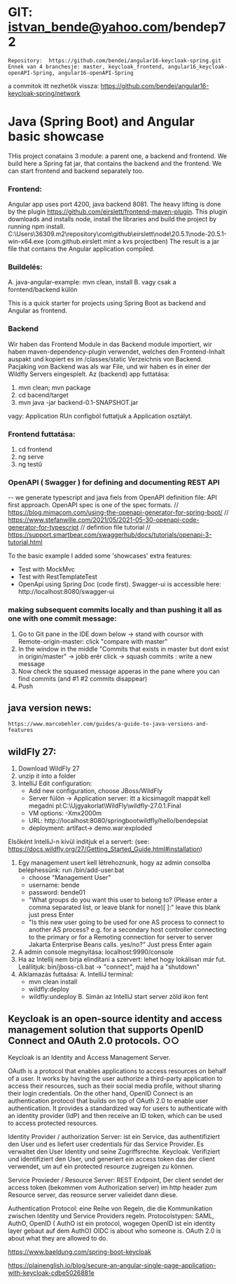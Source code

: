 # GIT: istvan_bende@yahoo.com/bendep72
    Repository:  https://github.com/bendei/angular16-keycloak-spring.git
    Ennek van 4 branchesje: master, keycloak_frontend, angular16_keycloak-openAPI-Spring, angular16-openAPI-Spring
a commitok itt nezhetők vissza: https://github.com/bendei/angular16-keycloak-spring/network

# Java (Spring Boot) and Angular basic showcase
THis project conatains 3 module: a parent one, a backend and frontend.
We build here a Spring fat jar, that contains the backend and the frontend.
We can start frontend and backend separately too.

### Frontend:
Angular app uses port 4200, java backend 8081.
The heavy lifting is done by the plugin https://github.com/eirslett/frontend-maven-plugin. This plugin downloads and installs node, install the libraries and build the project by running npm install.
C:\Users\36309\.m2\repository\com\github\eirslett\node\20.5.1\node-20.5.1-win-x64.exe
(com.github.eirslett mint a kvs projectben)
The result is a jar file that contains the Angular application compiled.

### Buildelés:
A. java-angular-example: mvn clean, install
B. vagy csak a forntend/backend külön 

This is a quick starter for projects using Spring Boot as backend and Angular as frontend.

### Backend
Wir haben das Frontend Module in das Backend module importiert, wir haben maven-dependency-plugin verwendet, welches den Frontend-Inhalt auspakt und kopiert es im /classes/static Verzeichnis von Backend.
Pacjaking von Backend was als war File, und wir haben es in einer der Wildfly Servers eingespielt.
Az (backend) app futtatása:
1. mvn clean; mvn package
2. cd bacend/target
3. mvn java -jar backend-0.1-SNAPSHOT.jar

vagy: Application RUn configból futtatjuk a Application osztályt.

### Frontend futtatása:
1. cd frontend
2. ng serve
3. ng testű

### OpenAPI ( Swagger ) for defining and documenting REST API
-- we generate typescript and java fiels from OpenAPI definition file: API first approach. OpenAPI spec is one of the spec formats.
// https://blog.mimacom.com/using-the-openapi-generator-for-spring-boot/
// https://www.stefanwille.com/2021/05/2021-05-30-openapi-code-generator-for-typescript
// defintion file tutorial
// https://support.smartbear.com/swaggerhub/docs/tutorials/openapi-3-tutorial.html


To the basic example I added some 'showcases' extra features:
- Test with MockMvc
- Test with RestTemplateTest
- OpenApi using Spring Doc (code first). Swagger-ui is accessible here: http://localhost:8080/swagger-ui

### making subsequent commits locally and than pushing it all as one with one commit message:
1. Go to Git pane in the IDE down below -> stand with coursor with Remote-origin-master: click "compare with master"
2. In the window in the middle "Commits that exists in master but dont exist in origin/master" -> jobb erér click -> squash commits : write a new message
3. Now check the squased message apperas  in the pane where you can find commits (and #1 #2 commits disappear)
4. Push

## java version news:
    https://www.marcobehler.com/guides/a-guide-to-java-versions-and-features

## wildFly 27:

1. Download WildFly 27
2. unzip it into a folder
3. IntelliJ Edit configuration:
    -	Add new configuration, choose JBoss/WildFly
    -	Server fülön -> Application server: itt a kicsimagolt mappát kell megadni pl:C:\Ujgyakorlat\WildFly\wildfly-27.0.1.Final
    -	VM options: -Xmx2000m
    -	URL: http://localhost:8080/springbootwildfly/hello/bendepsiat
    -   deployment: artifact-> demo.war:exploded


Elsőként IntelliJ-n kívül inditjuk el a servert: (see: https://docs.wildfly.org/27/Getting_Started_Guide.html#installation)
1.	Egy management usert kell létrehoznunk, hogy az admin consolba beléphessünk:
      run /bin/add-user.bat
    -	choose "Management User"
    -	username: bende
    -   password: bende01
    -	"What groups do you want this user to belong to? (Please enter a comma separated list, or leave blank for none)[  ]:"
         leave this blank just press Enter
    -	"Is this new user going to be used for one AS process to connect to another AS process?
         e.g. for a secondary host controller connecting to the primary or for a Remoting connection for server to server Jakarta Enterprise Beans calls.
         yes/no?"
         Just press Enter again
2.	A admin console megnyitása: localhost:9990/console
3.	Ha az Intellij nem birja elinditani a szervert: lehet hogy lokálisan már fut.
      Leállitjuk: bin/jboss-cli.bat -> "connect", majd ha a "shutdown"
4.	Alklamazás futtaása:
      A.
      IntelliJ terminal:
    -	mvn clean install
    -	wildfly:deploy
    -	wildfly:undeploy
         B.
         Simán az IntelliJ start server zöld ikon fent

## Keycloak is an open-source identity and access management solution that supports OpenID Connect and OAuth 2.0 protocols. ○○
Keycloak is an Identity and Access Management Server.

OAuth is a protocol that enables applications to access resources on behalf of a user. It works by having the user authorize a third-party application
to access their resources, such as their social media profile, without sharing their login credentials.
On the other hand, OpenID Connect is an authentication protocol that builds on top of OAuth 2.0 to enable user authentication.
It provides a standardized way for users to authenticate with an identity provider (IdP) and then receive an ID token, which can be used to access protected resources.

Identity Provider / authorization Server: ist ein Service, das authentifiziert den User und es liefert user credentials für das Service Provider. Es verwaltet den User Identity und seine
Zugriffsrechte. Keycloak. Verifiziert und identifiziert den User, und generiert ein access token das der client verwendet, um auf ein protected resource zugreigen zu können.

Service Provieder / Resource Server: REST Endpoint, Der client sendet der access token (bekommen vom Authorization server) im http header zum Resource server, das
reosurce server valieidet dann diese.

Authentication Protocol: eine Reihe von Regeln, die die Kommunikation zwischen Identity und Service Providers regeln. Protocolstypen: SAML, AuthO, OpenID ( AuthO ist ein
protocol, wogegen OpenID ist ein identity layer gebaut auf dem AuthO)
OIDC is about who someone is. OAuth 2.0 is about what they are allowed to do.


https://www.baeldung.com/spring-boot-keycloak

https://plainenglish.io/blog/secure-an-angular-single-page-application-with-keycloak-cdbe5026881e